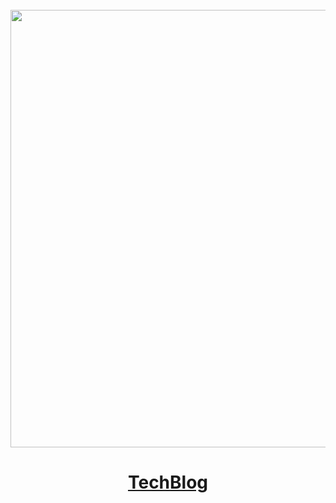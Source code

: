 <div align=center>
<br>
<!--
![header](https://capsule-render.vercel.app/api?type=waving&color=0:8E2DE2,100:4A00E0&height=300&section=header&text=ShinJoonseo&desc=Frontend%20Developer%20and%20Designer&fontSize=105&fontColor=ffffff&fontAlignY=40&descAlign=63&descAlignY=58&descSize=25&animation=fadeIn)-->



   <img src="https://raw.githubusercontent.com/baeian/baeian/96a204b1a7da20b41a086a837243f625b01f34e8/%EC%9E%90%EC%82%B0%2016.svg" width="700">
   
   # [TechBlog](https://velog.io/@baeian)
   &nbsp;
</div>


<!-- <br>
<br>
<br>
<br>
<br>
   <img src="https://raw.githubusercontent.com/baeian/baeian/70a76b47d844edf6efa0373ad63de7d070e29b2e/%EC%9E%90%EC%82%B0%2017.svg" height="350">
<br>
  <br>
  <br>
  <br>
  <a href="https://www.instagram.com/qodldks_/"><img src="https://raw.githubusercontent.com/baeian/baeian/b541ec71146e8dc2f04f9afe98670b8d986d191c/%EC%9E%90%EC%82%B0%2018.svg" height="150"></a>
<br>
  <br>
  <br>
<a href="https://velog.io/@baeian"><img src="https://raw.githubusercontent.com/baeian/baeian/b541ec71146e8dc2f04f9afe98670b8d986d191c/%EC%9E%90%EC%82%B0%2019.svg" height="150"></a> -->
<!--
<img src="https://img.shields.io/badge/HTML5-E34F26?style=for-the-badge&logo=html5&logoColor=white">
<img src="https://img.shields.io/badge/CSS3-1572B6?style=for-the-badge&logo=css3&logoColor=white">
<img src="https://img.shields.io/badge/JavaScript-323330?style=for-the-badge&logo=javascript&logoColor=F7DF1E">
<img src="https://img.shields.io/badge/React-20232A?style=for-the-badge&logo=react&logoColor=61DAFB">
<img src="https://img.shields.io/badge/Redux-593D88?style=for-the-badge&logo=redux&logoColor=white">
<img src="https://img.shields.io/badge/C-00599C?style=for-the-badge&logo=c&logoColor=white">
<img src="https://img.shields.io/badge/Python-FFD43B?style=for-the-badge&logo=python&logoColor=blue">
<img src="https://img.shields.io/badge/Arduino-00979D?style=for-the-badge&logo=Arduino&logoColor=white">  
<br>
<img src="https://img.shields.io/badge/Adobe%20Illustrator-FF9A00?style=for-the-badge&logo=adobe%20illustrator&logoColor=white">
<img src="https://img.shields.io/badge/Adobe%20Photoshop-31A8FF?style=for-the-badge&logo=Adobe%20Photoshop&logoColor=black">
<img src="https://img.shields.io/badge/Figma-F24E1E?style=for-the-badge&logo=figma&logoColor=white">
<img src="https://img.shields.io/badge/Font_Awesome-339AF0?style=for-the-badge&logo=fontawesome&logoColor=white">
-->
<br>
<br>
  
<!--[![](https://img.shields.io/badge/Instagram-E4405F?style=for-the-badge&logo=instagram&logoColor=white)](https://www.instagram.com/qodldks_/)-->
<!--[![](https://simpleicons.org/icons/velog.svg&logoColor=white)](https://www.instagram.com/qodldks_/)

[![trophy](https://github-profile-trophy.vercel.app/?username=baeian&theme=discord&margin-w=15&no-bg=true&no-frame=true)](https://github.com/ryo-ma/github-profile-trophy)-->


<!-- ![](profile-3d-contrib/profile-night-rainbow.svg) -->


<!--<img src="https://raw.githubusercontent.com/baeian/baeian/a06ea3efa024ed69b201e096c79f0fa3dcdb1a39/%EC%9E%90%EC%82%B0%202.svg">
</div>-->

<!--<img src="https://img.shields.io/badge/React_Native-20232A?style=for-the-badge&logo=react&logoColor=61DAFB">-->


